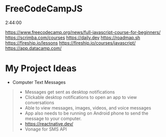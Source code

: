 # FreeCodeCampJS

2:44:00

https://www.freecodecamp.org/news/full-javascript-course-for-beginners/
https://scrimba.com/courses
https://daily.dev
https://roadmap.sh
https://fireship.io/lessons
https://fireship.io/courses/javascript/
https://app.datacamp.com/

# My Project Ideas
* Computer Text Messages
> - Messages get sent as desktop notifications
> - Clickable desktop notifications to open an app to view conversations
> - Able to view messages, images, videos, and voice messages
> - App also needs to be running on Android phone to send the message to your computer.
> - https://reactnative.dev/
> - Vonage for SMS API
